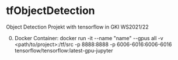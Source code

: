 # tfObjectDetection
Object Detection Projekt with tensorflow in GKI WS2021/22

0. Docker Container:
    docker run -it --name "name" --gpus all -v <path/to/project>:/tf/src -p 8888:8888 -p 6006-6016:6006-6016 tensorflow/tensorflow:latest-gpu-jupyter

